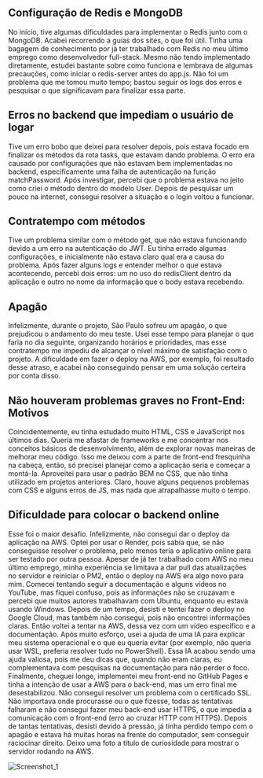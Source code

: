 ## Configuração de Redis e MongoDB
No início, tive algumas dificuldades para implementar o Redis junto com o MongoDB. Acabei recorrendo a guias dos sites, o que foi útil. Tinha uma bagagem de conhecimento por já ter trabalhado com Redis no meu último emprego como desenvolvedor full-stack. Mesmo não tendo implementado diretamente, estudei bastante sobre como funciona e lembrava de algumas precauções, como iniciar o redis-server antes do app.js. Não foi um problema que me tomou muito tempo; bastou seguir os logs dos erros e pesquisar o que significavam para finalizar essa parte.

## Erros no backend que impediam o usuário de logar 
Tive um erro bobo que deixei para resolver depois, pois estava focado em finalizar os métodos da rota tasks, que estavam dando problema. O erro era causado por configurações que não estavam bem implementadas no backend, especificamente uma falha de autenticação na função matchPassword. Após investigar, percebi que o problema estava no jeito como criei o método dentro do modelo User. Depois de pesquisar um pouco na internet, consegui resolver a situação e o login voltou a funcionar.

## Contratempo com métodos 
Tive um problema similar com o método get, que não estava funcionando devido a um erro na autenticação do JWT. Eu tinha errado algumas configurações, e inicialmente não estava claro qual era a causa do problema. Após fazer alguns logs e entender melhor o que estava acontecendo, percebi dois erros: um no uso do redisClient dentro da aplicação e outro no nome da informação que o body estava recebendo.


## Apagão
Infelizmente, durante o projeto, São Paulo sofreu um apagão, o que prejudicou o andamento do meu teste. Usei esse tempo para planejar o que faria no dia seguinte, organizando horários e prioridades, mas esse contratempo me impediu de alcançar o nível máximo de satisfação com o projeto. A dificuldade em fazer o deploy na AWS, por exemplo, foi resultado desse atraso, e acabei não conseguindo pensar em uma solução certeira por conta disso.


## Não houveram problemas graves no Front-End: Motivos 
Coincidentemente, eu tinha estudado muito HTML, CSS e JavaScript nos últimos dias. Queria me afastar de frameworks e me concentrar nos conceitos básicos de desenvolvimento, além de explorar novas maneiras de melhorar meu código. Isso me deixou com a parte de front-end fresquinha na cabeça, então, só precisei planejar como a aplicação seria e começar a montá-la. Aproveitei para usar o padrão BEM no CSS, que não tinha utilizado em projetos anteriores. Claro, houve alguns pequenos problemas com CSS e alguns erros de JS, mas nada que atrapalhasse muito o tempo.


## Dificuldade para colocar o backend online 
Esse foi o maior desafio. Infelizmente, não consegui dar o deploy da aplicação na AWS. Optei por usar o Render, pois sabia que, se não conseguisse resolver o problema, pelo menos teria o aplicativo online para ser testado por outra pessoa. Apesar de já ter trabalhado com AWS no meu último emprego, minha experiência se limitava a dar pull das atualizações no servidor e reiniciar o PM2, então o deploy na AWS era algo novo para mim. Comecei tentando seguir a documentação e alguns vídeos no YouTube, mas fiquei confuso, pois as informações não se cruzavam e percebi que muitos autores trabalhavam com Ubuntu, enquanto eu estava usando Windows. Depois de um tempo, desisti e tentei fazer o deploy no Google Cloud, mas também não consegui, pois não encontrei informações claras. Então voltei a tentar na AWS, dessa vez com um vídeo específico e a documentação. Após muito esforço, usei a ajuda de uma IA para explicar meu sistema operacional e o que eu queria evitar (por exemplo, não queria usar WSL, preferia resolver tudo no PowerShell). Essa IA acabou sendo uma ajuda valiosa, pois me deu dicas que, quando não eram claras, eu complementava com pesquisas na documentação para não perder o foco. Finalmente, cheguei longe, implementei meu front-end no GitHub Pages e tinha a intenção de usar a AWS para o back-end, mas um erro final me desestabilizou. Não consegui resolver um problema com o certificado SSL. Não importava onde procurasse ou o que fizesse, todas as tentativas falharam e não consegui fazer meu back-end usar HTTPS, o que impedia a comunicação com o front-end (erro ao cruzar HTTP com HTTPS). Depois de tantas tentativas, desisti devido à pressão, já tinha perdido tempo com o apagão e estava há muitas horas na frente do computador, sem conseguir raciocinar direito. Deixo uma foto a título de curiosidade para mostrar o servidor rodando na AWS.

![Screenshot_1](https://github.com/user-attachments/assets/f45c5aa5-e011-409a-a031-9dd3a049c0fd)

